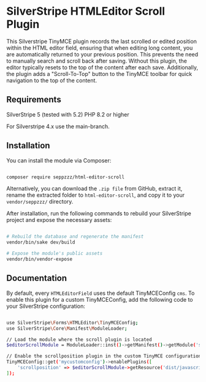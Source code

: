 # SilverStripe HTMLEditor Scroll Plugin

This Silverstripe TinyMCE plugin records the last scrolled or edited position within the HTML editor field, ensuring that when editing long content, you are automatically returned to your previous position. This prevents the need to manually search and scroll back after saving. Without this plugin, the editor typically resets to the top of the content after each save. Additionally, the plugin adds a "Scroll-To-Top" button to the TinyMCE toolbar for quick navigation to the top of the content.
 
 
## Requirements

SilverStripe 5 (tested with 5.2)
PHP 8.2 or higher

For Silverstripe 4.x use the main-branch.


## Installation

You can install the module via Composer:

```sh

composer require seppzzz/html-editor-scroll

```

Alternatively, you can download the `.zip file` from GitHub, extract it, rename the extracted folder to `html-editor-scroll`, 
and copy it to your `vendor/seppzzz/` directory.

After installation, run the following commands to rebuild your SilverStripe project and expose the necessary assets:


```sh

# Rebuild the database and regenerate the manifest
vendor/bin/sake dev/build

# Expose the module's public assets
vendor/bin/vendor-expose

```



## Documentation


By default, every `HTMLEditorField` uses the default TinyMCEConfig `cms`. To enable this plugin for a custom TinyMCEConfig, add the following code to your SilverStripe configuration:



```sh

use SilverStripe\Forms\HTMLEditor\TinyMCEConfig;
use SilverStripe\Core\Manifest\ModuleLoader;

// Load the module where the scroll plugin is located
$editorScrollModule = ModuleLoader::inst()->getManifest()->getModule('seppzzz/html-editor-scroll');

// Enable the scrollposition plugin in the custom TinyMCE configuration
TinyMCEConfig::get('mycustomconfig')->enablePlugins([
    'scrollposition' => $editorScrollModule->getResource('dist/javascript/mceplugin/editorscrollpos/scroll-pos-mce-plugin.js'),
]);

```
